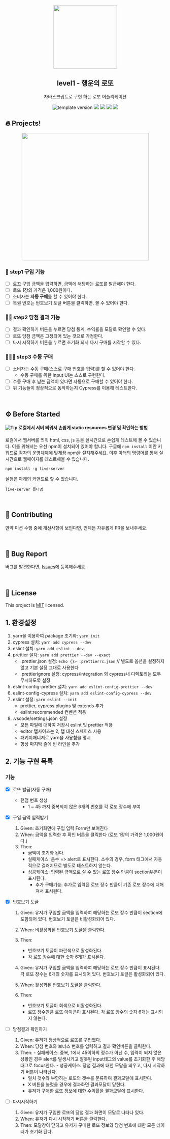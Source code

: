 <p align="middle" >
  <img width="200px;" src="./src/images/lotto_ball.png"/>
</p>
<h2 align="middle">level1 - 행운의 로또</h2>
<p align="middle">자바스크립트로 구현 하는 로또 어플리케이션</p>
<p align="middle">
<img src="https://img.shields.io/badge/version-1.0.0-blue?style=flat-square" alt="template version"/>
<img src="https://img.shields.io/badge/language-html-red.svg?style=flat-square"/>
<img src="https://img.shields.io/badge/language-css-blue.svg?style=flat-square"/>
<img src="https://img.shields.io/badge/language-js-yellow.svg?style=flat-square"/>
<a href="https://github.com/daybrush/moveable/blob/master/LICENSE" target="_blank">
  <img src="https://img.shields.io/github/license/daybrush/moveable.svg?style=flat-square&label=license&color=08CE5D"/>
  </a>
</p>

## 🔥 Projects!

<p align="middle">
  <img width="400" src="./src/images/lotto_ui.png">
</p>

### 🎯 step1 구입 기능

- [ ] 로꼬 구입 금액을 입력하면, 금액에 해당하는 로또를 발급해야 한다.
- [ ] 로또 1장의 가격은 1,000원이다.
- [ ] 소비자는 **자동 구매**를 할 수 있어야 한다.
- [ ] 복권 번호는 번호보기 토글 버튼을 클릭하면, 볼 수 있어야 한다.

### 🎯🎯 step2 당첨 결과 기능

- [ ] 결과 확인하기 버튼을 누르면 당첨 통계, 수익률을 모달로 확인할 수 있다.
- [ ] 로또 당첨 금액은 고정되어 있는 것으로 가정한다.
- [ ] 다시 시작하기 버튼을 누르면 초기화 되서 다시 구매를 시작할 수 있다.

### 🎯🎯🎯 step3 수동 구매

- [ ] 소비자는 수동 구매(스스로 구매 번호를 입력)를 할 수 있어야 한다.
  - 수동 구매를 위한 input UI는 스스로 구현한다.
- [ ] 수동 구매 후 남는 금액이 있다면 자동으로 구매할 수 있어야 한다.
- [ ] 위 기능들이 정상적으로 동작하는지 Cypress를 이용해 테스트한다.

<br>

## ⚙️ Before Started

#### <img alt="Tip" src="https://img.shields.io/static/v1.svg?label=&message=Tip&style=flat-square&color=673ab8"> 로컬에서 서버 띄워서 손쉽게 static resources 변경 및 확인하는 방법

로컬에서 웹서버를 띄워 html, css, js 등을 실시간으로 손쉽게 테스트해 볼 수 있습니다. 이를 위해서는 우선 npm이 설치되어 있어야 합니다. 구글에 `npm install` 이란 키워드로 각자의 운영체제에 맞게끔 npm을 설치해주세요. 이후 아래의 명령어를 통해 실시간으로 웹페이지를 테스트해볼 수 있습니다.

```
npm install -g live-server
```

실행은 아래의 커맨드로 할 수 있습니다.

```
live-server 폴더명
```

<br>

## 👏 Contributing

만약 미션 수행 중에 개선사항이 보인다면, 언제든 자유롭게 PR을 보내주세요.

<br>

## 🐞 Bug Report

버그를 발견한다면, [Issues](https://github.com/woowacourse/javascript-lotto/issues)에 등록해주세요.

<br>

## 📝 License

This project is [MIT](https://github.com/woowacourse/javascript-lotto/blob/main/LICENSE) licensed.

## 1. 환경설정

1. yarn을 이용하여 package 초기화: `yarn init`
2. cypress 설치: `yarn add cypress --dev`
3. eslint 설치: `yarn add eslint --dev`
4. prettier 설치: `yarn add prettier --dev --exact`
   - .prettier.json 설정: `echo {}> .prettierrc.json` // 별도로 옵션을 설정하지 않고 기본 설정 그대로 사용한다
   - .prettierignore 설정: cypress/integration 외 cypress내 디렉토리는 모두 무시하도록 설정
5. eslint-config-prettier 설치: `yarn add eslint-config-prettier --dev`
6. eslint-config-cypress 설치: `yarn add eslint-config-cypress --dev`
7. eslint 설정: `yarn eslint --init`
   - prettier, cypress plugins 및 extends 추가
   - eslint:recommended 컨벤션 적용
8. .vscode/settings.json 설정
   - 모든 파일에 대하여 저장시 eslint 및 prettier 적용
   - editor 탭사이즈는 2, 탭 대신 스페이스 사용
   - 패키지매니져로 yarn을 사용함을 명시
   - 항상 마지막 줄에 빈 라인을 추가

## 2. 기능 구현 목록


### 기능

- [X] 로또 발급(자동 구매)
  - 랜덤 번호 생성
    - 1 ~ 45 까지 중복되지 않은 6개의 번호를 각 로또 장수에 부여
  
- [X] 구입 금액 입력받기
    1. Given: 초기화면에 구입 입력 Form만 보여진다
    2. When: 금액을 입력한 후 확인 버튼을 클릭한다 (로또 1장의 가격은 1,000원이다.)
    3. Then: 
       - 금액이 초기화 된다.
       - 실패케이스: 음수 => alert로 표시한다. 소수의 경우, form 태그에서 자동적으로 걸러지므로 별도로 테스트하지 않는다.
       - 성공케이스: 입력된 금액으로 살 수 있는 로또 장수 만큼이 section부분이 표시된다. 
          - 추가 구매기능: 추가로 입력된 로또 장수 만큼이 기존 로또 장수에 더해져서 표시된다.   

- [X] 번호보기 토글
    1. Given: 유저가 구입할 금액을 입력하여 해당하는 로또 장수 만큼이 section에 포함되어 있다. 번호보기 토글은 비활성화되어 있다.
    2. When: 비활성화된 번호보기 토글을 클릭한다.
    3. Then:
       - 번호보기 토글이 파란색으로 활성화된다.
       - 각 로또 장수에 대한 숫자 6개가 표시된다.
       
    4. Given: 유저가 구입할 금액을 입력하여 해당하는 로또 장수 만큼이 표시된다. 각 로또 장수는 6개의 숫자를 표시되어 있다. 번호보기 토글은 활성화되어 있다.
    5. When: 활성화된 번호보기 토글을 클릭한다.
    6. Then:
       - 번호보기 토글이 회색으로 비활성화된다.
       - 로또 장수만큼 로또 아이콘이 표시된다. 각 로또 장수의 숫자 6개는 표시되지 않는다.

- [ ] 당첨결과 확인하기
    1. Given: 유저가 정상적으로 로또를 구입했다.
    2. When: 당첨 번호와 보너스 번호를 입력하고 결과 확인버튼을 클릭한다.
    3. Then: 
      - 실패케이스: 중복, 1에서 45이하의 정수가 아닌 수, 입력이 되지 않은 상황인 경우 alert를 발생시키고 잘못된 input태그의 value를 초기화한 후 해당 태그로 focus한다.
      - 성공케이스: 당첨 결과에 대한 모달을 띄우고, 다시 시작하기 버튼이 나타난다.
         - 일치 갯수와 부합하는 로또의 갯수를 분류하여 결과모달에 표시한다.
         - X 버튼을 눌렀을 경우에 결과화면 결과모달이 닫힌다.
         - 유저가 구매한 로또 정보에 대한 수익률을 결과모달에 표시한다.

- [ ] 다시시작하기 
    1. Given: 유저가 구입한 로또의 당첨 결과 화면이 모달로 나타나 있다.
    2. When: 유저가 다시 시작하기 버튼을 클릭한다.
    3. Then: 모달창이 닫히고 유저가 구매한 로또 정보와 당첨 번호에 대한 모든 데이터가 초기화 된다.

